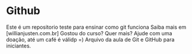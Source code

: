 # Github
Este é um repositorio teste para ensinar como git funciona
Saiba mais em [willianjusten.com.br]
Gostou do curso? Quer mais? Ajude com uma doação, até um café é válidp =)
Arquivo da aula de Git e GitHub para iniciantes.
